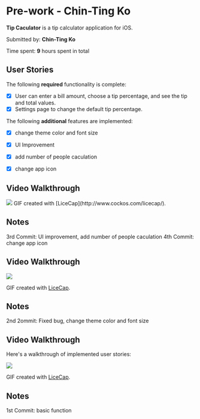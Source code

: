 # Pre-work - Chin-Ting Ko

**Tip Caculator** is a tip calculator application for iOS.

Submitted by: **Chin-Ting Ko**

Time spent: **9** hours spent in total

## User Stories

The following **required** functionality is complete:
* [X] User can enter a bill amount, choose a tip percentage, and see the tip and total values.
* [X] Settings page to change the default tip percentage.

The following **additional** features are implemented:
- [X] change theme color and font size
- [X] UI Improvement
- [X] add number of people caculation
- [X] change app icon


## Video Walkthrough 
<img src='http://imgur.com/Mu8ta85.gif ' />
GIF created with [LiceCap](http://www.cockos.com/licecap/).

## Notes
3rd Commit: UI improvement, add number of people caculation
4th Commit: change app icon


## Video Walkthrough 
<img src='http://i.imgur.com/jnbcnDZ.gif' />

GIF created with [LiceCap](http://www.cockos.com/licecap/).

## Notes
2nd 2ommit:
Fixed bug, change theme color and font size

## Video Walkthrough 
Here's a walkthrough of implemented user stories:

<img src='http://i.imgur.com/gRj2ICc.gif' />

GIF created with [LiceCap](http://www.cockos.com/licecap/).

## Notes
1st Commit:
basic function
